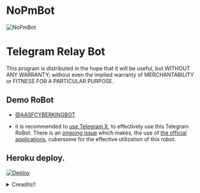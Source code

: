 # NoPmBot
![NoPmBot](https://telegra.ph/file/f4500e171c32d9ce353ce.jpg)


# Telegram Relay Bot




This program is distributed in the hope that it will be useful, but WITHOUT ANY WARRANTY; without even the implied warranty of MERCHANTABILITY or FITNESS FOR A PARTICULAR PURPOSE.



## Demo RoBot

- [@AASFCYBERKINGBOT](https://telegram.dog/AASFCYBERKINGBOT)

- it is recommended to [use Telegram X](https://telegram.dog/UseTGx/15), to effectively use this Telegram RoBot. 
There is an [ongoing issue](https://github.com/SpEcHiDe/NoPMsBot/issues/4) which makes, the use of [the official applications](https://telegram.dog/apps), cubersome for the effective utilization of this robot.

## Heroku deploy.


  [![Deploy](https://www.herokucdn.com/deploy/button.svg)](https://heroku.com/deploy?template=https://github.com/AASFCYBERKING/NoPmBot.git)

</details>  
<details>
  <summary>Creadits!! </summary>

## Credits, and Thanks to

* [Lovely Boy](https://t.me/Horimaya) - For Making Readme.md for a nub
* [Dan Tès](https://telegram.dog/haskell) for his [Pyrogram Library](https://github.com/pyrogram/pyrogram)

